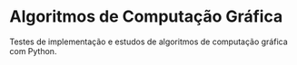 # Algoritmos de Computação Gráfica

Testes de implementação e estudos de algoritmos de computação gráfica com Python.